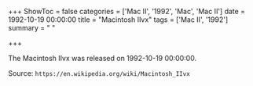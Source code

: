 +++
ShowToc = false
categories = ['Mac II', '1992', 'Mac', 'Mac II']
date = 1992-10-19 00:00:00
title = "Macintosh IIvx"
tags = ['Mac II', '1992']
summary = " "

+++

The Macintosh IIvx was released on 1992-10-19 00:00:00.

Source: `https://en.wikipedia.org/wiki/Macintosh_IIvx`
